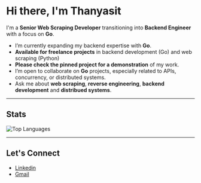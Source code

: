 # Hi there, I'm Thanyasit 

I'm a **Senior Web Scraping Developer** transitioning into **Backend Engineer** with a focus on **Go**. 

- I’m currently expanding my backend expertise with **Go**.
- **Available for freelance projects** in backend development (Go) and web scraping (Python)
- **Please check the pinned project for a demonstration** of my work.
- I’m open to collaborate on **Go** projects, especially related to APIs, concurrency, or distributed systems.
- Ask me about **web scraping**, **reverse engineering**, **backend development** and **distribued systems**.

---

## Stats

![Top Languages](https://github-readme-stats.vercel.app/api/top-langs/?username=opplieam&layout=compact&theme=dark&hide=Jupyter%20Notebook&size_weight=0.5&count_weight=0.5)

---

## Let's Connect

- [Linkedin](https://www.linkedin.com/in/thanyasit-l/)
- [Gmail](mailto:opp.thanyasit@gmail.com)

